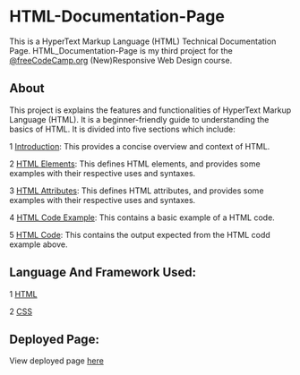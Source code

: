 # HTML-Documentation-Page
This is a HyperText Markup Language (HTML) Technical Documentation Page. HTML_Documentation-Page is my third project for the [@freeCodeCamp.org](https://github.com/freeCodeCamp) (New)Responsive Web Design course.

## About
This project is explains the features and functionalities of HyperText Markup Language (HTML). It is a beginner-friendly guide to understanding the basics of HTML. It is divided into five sections which include:

1  [Introduction](https://html-documentation-page.netlify.app/#Introduction): This provides a concise overview and context of HTML.

2  [HTML Elements](https://html-documentation-page.netlify.app/#HTML_Elements): This defines HTML elements, and provides some examples with their respective uses and syntaxes.

3  [HTML Attributes](https://html-documentation-page.netlify.app/#HTML_Attributes): This defines HTML attributes, and provides some examples with their respective uses and syntaxes.

4  [HTML Code Example](https://html-documentation-page.netlify.app/#HTML_Code_Example): This contains a basic example of a HTML code.

5  [HTML Code](https://html-documentation-page.netlify.app/#HTML_Code_Output): This contains the output expected from the HTML codd example above.

## Language And Framework Used: 

1 [HTML](https://github.com/Hilda-Enyioko/HTML-Documentation-Page/blob/main/index.html)

2 [CSS](https://github.com/Hilda-Enyioko/HTML-Documentation-Page/blob/main/styles.css)

## Deployed Page:
View deployed page [here](https://html-documentation-page.netlify.app/)
